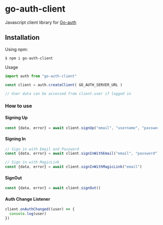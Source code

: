 # go-auth-client
Javascript client library for [Go-auth](https://github.com/overlorddamygod/go-auth)

## Installation

Using npm:
```shell
$ npm i go-auth-client
```
Usage
```js
import auth from "go-auth-client"

const client = auth.createClient( GO_AUTH_SERVER_URL )

// User data can be accessed from client.user if logged in
```


### How to use

#### Signing Up

```js
const {data, error} = await client.signUp("email", "username", "password")
```

#### Signing In

```js
// Sign in with Email and Password
const {data, error} = await client.signInWithEmail("email", "password")

// Sign in with MagicLink
const {data, error} = await client.signInWithMagicLink("email")
```

#### SignOut

```js
const {data, error} = await client.signOut()
```

#### Auth Change Listener

```js
client.onAuthChanged((user) => {
  console.log(user)
})
```
